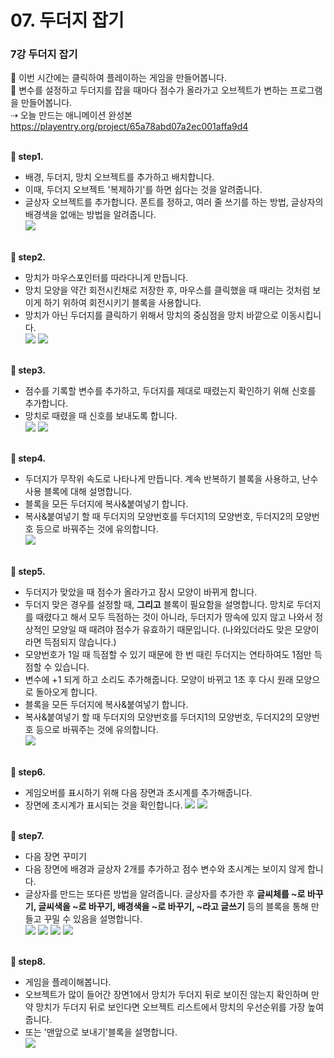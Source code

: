 # 07. 두더지 잡기
<h3>7강 두더지 잡기</h3>

🙂 이번 시간에는 클릭하여 플레이하는 게임을 만들어봅니다. <br>
🚩 변수를 설정하고 두더지를 잡을 때마다 점수가 올라가고 오브젝트가 변하는 프로그램을 만들어봅니다. <br>
⇢ 오늘 만드는 애니메이션 완성본 <a href="https://playentry.org/project/65a78abd07a2ec001affa9d4"> https://playentry.org/project/65a78abd07a2ec001affa9d4 <br><Br>

<b>🧩 step1. </b>
- 배경, 두더지, 망치 오브젝트를 추가하고 배치합니다.
- 이때, 두더지 오브젝트 '복제하기'를 하면 쉽다는 것을 알려줍니다.
- 글상자 오브젝트를 추가합니다. 폰트를 정하고, 여러 줄 쓰기를 하는 방법, 글상자의 배경색을 없애는 방법을 알려줍니다.<br>
![](/img/07_두더지잡기/7_1.png)
<br><br>

<b>🧩 step2. </b>
- 망치가 마우스포인터를 따라다니게 만듭니다.
- 망치 모양을 약간 회전시킨채로 저장한 후, 마우스를 클릭했을 때 때리는 것처럼 보이게 하기 위하여 회전시키기 블록을 사용합니다. <br>
- 망치가 아닌 두더지를 클릭하기 위해서 망치의 중심점을 망치 바깥으로 이동시킵니다.<br>
![](/img/07_두더지잡기/7_2.png)
![](/img/07_두더지잡기/7_3.png)
<br><br>

<b>🧩 step3. </b>
- 점수를 기록할 변수를 추가하고, 두더지를 제대로 때렸는지 확인하기 위해 신호를 추가합니다. <br>
- 망치로 때렸을 때 신호를 보내도록 합니다. <br>
![](/img/07_두더지잡기/7_4.png)
![](/img/07_두더지잡기/7_5.png)
<br><br>

<b>🧩 step4. </b>
- 두더지가 무작위 속도로 나타나게 만듭니다. 계속 반복하기 블록을 사용하고, 난수 사용 블록에 대해 설명합니다. 
- 블록을 모든 두더지에 복사&붙여넣기 합니다.
- 복사&붙여넣기 할 때 두더지의 모양번호를 두더지1의 모양번호, 두더지2의 모양번호 등으로 바꿔주는 것에 유의합니다. <br>
![](/img/07_두더지잡기/7_6.png)
<br><br>

<b>🧩 step5. </b>
- 두더지가 맞았을 때 점수가 올라가고 잠시 모양이 바뀌게 합니다. 
- 두더지 맞은 경우를 설정할 때, <b>그리고</b> 블록이 필요함을 설명합니다. 망치로 두더지를 때렸다고 해서 모두 득점하는 것이 아니라, 두더지가 땅속에 있지 않고 나와서 정상적인 모양일 때 때려야 점수가 유효하기 때문입니다. (나와있더라도 맞은 모양이라면 득점되지 않습니다.)
- 모양번호가 1일 때 득점할 수 있기 때문에 한 번 때린 두더지는 연타하여도 1점만 득점할 수 있습니다.
- 변수에 +1 되게 하고 소리도 추가해줍니다. 모양이 바뀌고 1초 후 다시 원래 모양으로 돌아오게 합니다.
- 블록을 모든 두더지에 복사&붙여넣기 합니다.
- 복사&붙여넣기 할 때 두더지의 모양번호를 두더지1의 모양번호, 두더지2의 모양번호 등으로 바꿔주는 것에 유의합니다. <br>
![](/img/07_두더지잡기/7_7.png)
<br><br>

<b>🧩 step6. </b>
- 게임오버를 표시하기 위해 다음 장면과 초시계를 추가해줍니다.<br>
- 장면에 초시계가 표시되는 것을 확인합니다.
![](/img/07_두더지잡기/7_8.png)
![](/img/07_두더지잡기/7_9.png)
<br><br>

<b>🧩 step7. </b>
- 다음 장면 꾸미기
- 다음 장면에 배경과 글상자 2개를 추가하고 점수 변수와 초시계는 보이지 않게 합니다. <br>
- 글상자를 만드는 또다른 방법을 알려줍니다. 글상자를 추가한 후 <b>글씨체를 ~로 바꾸기, 글씨색을 ~로 바꾸기, 배경색을 ~로 바꾸기, ~라고 글쓰기</b> 등의 블록을 통해 만들고 꾸밀 수 있음을 설명합니다.<br>
![](/img/07_두더지잡기/7_10.png)
![](/img/07_두더지잡기/7_11.png)
![](/img/07_두더지잡기/7_12.png)
![](/img/07_두더지잡기/7_13.png)
<br><br>

<b>🧩 step8. </b>
- 게임을 플레이해봅니다. 
- 오브젝트가 많이 들어간 장면1에서 망치가 두더지 뒤로 보이진 않는지 확인하며 만약 망치가 두더지 뒤로 보인다면 오브젝트 리스트에서 망치의 우선순위를 가장 높여줍니다.
- 또는 '맨앞으로 보내기'블록을 설명합니다.<br>
![](/img/07_두더지잡기/7_14.png)



